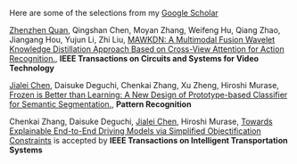 Here are some of the selections from my [Google Scholar](https://scholar.google.com.hk/citations?user=xV3gdyAAAAAJ&hl=zh-CN)

<u>Zhenzhen Quan</u>, Qingshan Chen, Moyan Zhang, Weifeng Hu, Qiang Zhao, Jiangang Hou, Yujun Li, Zhi Liu, [MAWKDN: A Multimodal Fusion Wavelet Knowledge Distillation Approach Based on Cross-View Attention for Action Recognition.](https://ieeexplore.ieee.org/document/10066208), **IEEE Transactions on Circuits and Systems for Video Technology** 

<u>Jialei Chen</u>, Daisuke Deguchi, Chenkai Zhang, Xu Zheng, Hiroshi Murase, [Frozen is Better than Learning: A New Design of Prototype-based Classifier for Semantic Segmentation.](https://doi.org/10.1016/j.patcog.2024.110431), **Pattern Recognition** 

Chenkai Zhang, Daisuke Deguchi, <u>Jialei Chen</u>, Hiroshi Murase, [Towards Explainable End-to-End Driving Models via Simplified Objectification Constraints]() is accepted by **IEEE Transactions on Intelligent Transportation Systems**


